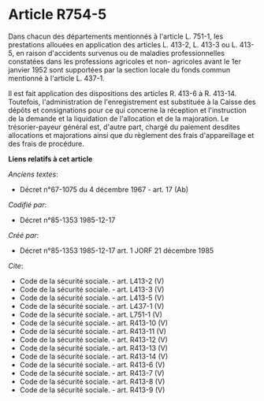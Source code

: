 # Article R754-5

Dans chacun des départements mentionnés à l'article L. 751-1, les prestations allouées en application des articles L. 413-2,
L. 413-3 ou L. 413-5, en raison d'accidents survenus ou de maladies professionnelles constatées dans les professions
agricoles et non- agricoles avant le 1er janvier 1952 sont supportées par la section locale du fonds commun mentionné à
l'article L. 437-1.

Il est fait application des dispositions des articles R. 413-6 à R. 413-14. Toutefois, l'administration de l'enregistrement
est substituée à la Caisse des dépôts et consignations pour ce qui concerne la réception et l'instruction de la demande et la
liquidation de l'allocation et de la majoration. Le trésorier-payeur général est, d'autre part, chargé du paiement desdites
allocations et majorations ainsi que du règlement des frais d'appareillage et des frais de procédure.

**Liens relatifs à cet article**

_Anciens textes_:

  - Décret n°67-1075 du 4 décembre 1967 - art. 17 (Ab)

_Codifié par_:

  - Décret n°85-1353 1985-12-17

_Créé par_:

  - Décret n°85-1353 1985-12-17 art. 1 JORF 21 décembre 1985

_Cite_:

  - Code de la sécurité sociale. - art. L413-2 (V)
  - Code de la sécurité sociale. - art. L413-3 (V)
  - Code de la sécurité sociale. - art. L413-5 (V)
  - Code de la sécurité sociale. - art. L437-1 (V)
  - Code de la sécurité sociale. - art. L751-1 (V)
  - Code de la sécurité sociale. - art. R413-10 (V)
  - Code de la sécurité sociale. - art. R413-11 (V)
  - Code de la sécurité sociale. - art. R413-12 (V)
  - Code de la sécurité sociale. - art. R413-13 (V)
  - Code de la sécurité sociale. - art. R413-14 (V)
  - Code de la sécurité sociale. - art. R413-6 (V)
  - Code de la sécurité sociale. - art. R413-7 (V)
  - Code de la sécurité sociale. - art. R413-8 (V)
  - Code de la sécurité sociale. - art. R413-9 (V)
